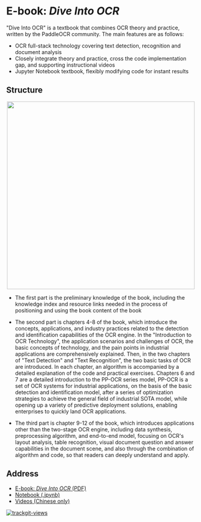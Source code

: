 # E-book: *Dive Into OCR*

"Dive Into OCR" is a textbook that combines OCR theory and practice, written by the PaddleOCR community. The main features are as follows:

- OCR full-stack technology covering text detection, recognition and document analysis
- Closely integrate theory and practice, cross the code implementation gap, and supporting instructional videos
- Jupyter Notebook textbook, flexibly modifying code for instant results

## Structure

<div align="center">
<img src="https://user-images.githubusercontent.com/50011306/187578511-9f3c351e-b68c-4359-a6e5-475810993c61.png"  width = "500" />
</div>

- The first part is the preliminary knowledge of the book, including the knowledge index and resource links needed in the process of positioning and using the book content of the book

- The second part is chapters 4-8 of the book, which introduce the concepts, applications, and industry practices related to the detection and identification capabilities of the OCR engine. In the "Introduction to OCR Technology", the application scenarios and challenges of OCR, the basic concepts of technology, and the pain points in industrial applications are comprehensively explained. Then, in the two chapters of "Text Detection" and "Text Recognition", the two basic tasks of OCR are introduced. In each chapter, an algorithm is accompanied by a detailed explanation of the code and practical exercises. Chapters 6 and 7 are a detailed introduction to the PP-OCR series model, PP-OCR is a set of OCR systems for industrial applications, on the basis of the basic detection and identification model, after a series of optimization strategies to achieve the general field of industrial SOTA model, while opening up a variety of predictive deployment solutions, enabling enterprises to quickly land OCR applications.

- The third part is chapter 9-12 of the book, which introduces applications other than the two-stage OCR engine, including data synthesis, preprocessing algorithm, and end-to-end model, focusing on OCR's layout analysis, table recognition, visual document question and answer capabilities in the document scene, and also through the combination of algorithm and code, so that readers can deeply understand and apply.


## Address
- [E-book: *Dive Into OCR* (PDF)](https://paddleocr.bj.bcebos.com/ebook/Dive_into_OCR.pdf)
- [Notebook (.ipynb)](https://github.com/PaddleOCR-Community/Dive-into-OCR)
- [Videos (Chinese only)](https://aistudio.baidu.com/aistudio/education/group/info/25207)

<a href="https://trackgit.com">
<img src="https://us-central1-trackgit-analytics.cloudfunctions.net/token/ping/l7h1cua5ayvgmb8r958l" alt="trackgit-views" />
</a>

